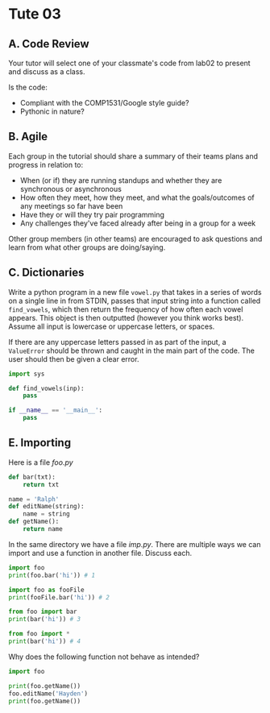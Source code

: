 # Tute 03

## A. Code Review

Your tutor will select one of your classmate's code from lab02 to present and discuss as a class.

Is the code:
* Compliant with the COMP1531/Google style guide?
* Pythonic in nature?

## B. Agile

Each group in the tutorial should share a summary of their teams plans and progress in relation to:
 * When (or if) they are running standups and whether they are synchronous or asynchronous
 * How often they meet, how they meet, and what the goals/outcomes of any meetings so far have been
 * Have they or will they try pair programming
 * Any challenges they've faced already after being in a group for a week

Other group members (in other teams) are encouraged to ask questions and learn from what other groups are doing/saying.

## C. Dictionaries

Write a python program in a new file `vowel.py` that takes in a series of words on a single line in from STDIN, passes that input string into a function called `find_vowels`, which then return the frequency of how often each vowel appears. This object is then outputted (however you think works best). Assume all input is lowercase or uppercase letters, or spaces.

If there are any uppercase letters passed in as part of the input, a `ValueError` should be thrown and caught in the main part of the code. The user should then be given a clear error.

```python
import sys

def find_vowels(inp):
    pass

if __name__ == '__main__':
    pass
```

## E. Importing

Here is a file *foo.py*
```python
def bar(txt):
    return txt

name = 'Ralph'
def editName(string):
    name = string
def getName():
    return name
```

In the same directory we have a file *imp.py*. There are multiple ways we can import and use a function in another file. Discuss each.
```python
import foo
print(foo.bar('hi')) # 1

import foo as fooFile
print(fooFile.bar('hi')) # 2

from foo import bar
print(bar('hi')) # 3

from foo import *
print(bar('hi')) # 4
```

Why does the following function not behave as intended?
```python
import foo

print(foo.getName())
foo.editName('Hayden')
print(foo.getName())
```